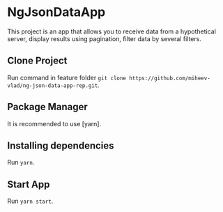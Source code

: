 # NgJsonDataApp

This project is an app that allows you to receive data from a hypothetical server, display results using pagination, filter data by several filters.

## Clone Project

Run command in feature folder `git clone https://github.com/miheev-vlad/ng-json-data-app-rep.git`.

## Package Manager

It is recommended to use [yarn].

## Installing dependencies

Run `yarn`.

## Start App

Run `yarn start`.
